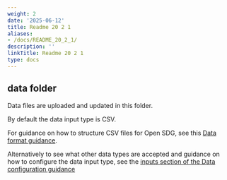 ```yaml
---
weight: 2
date: '2025-06-12'
title: Readme 20 2 1
aliases:
- /docs/README_20_2_1/
description: ''
linkTitle: Readme 20 2 1
type: docs
---
```


## data folder

Data files are uploaded and updated in this folder.

By default the data input type is CSV.

For guidance on how to structure CSV files for Open SDG, see this [Data format guidance](https://open-sdg.readthedocs.io/en/latest/data-format/).

Alternatively to see what other data types are accepted and guidance on how to configure the data input type, see the [inputs section of the Data configuration guidance](https://open-sdg.readthedocs.io/en/latest/data-configuration/#inputs)